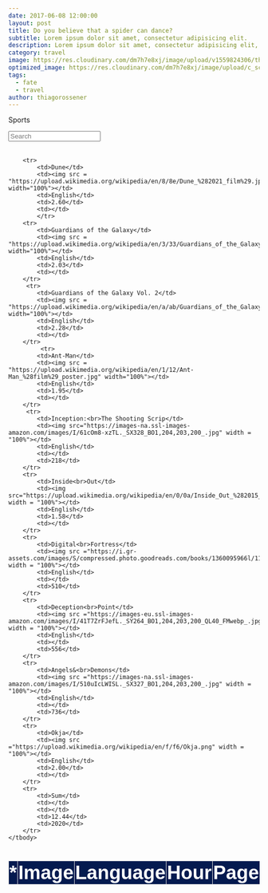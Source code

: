 ```yaml
---
date: 2017-06-08 12:00:00
layout: post
title: Do you believe that a spider can dance?
subtitle: Lorem ipsum dolor sit amet, consectetur adipisicing elit.
description: Lorem ipsum dolor sit amet, consectetur adipisicing elit, sed do eiusmod tempor incididunt ut labore et dolore magna aliqua.
category: travel
image: https://res.cloudinary.com/dm7h7e8xj/image/upload/v1559824306/theme13_dshbqx.jpg
optimized_image: https://res.cloudinary.com/dm7h7e8xj/image/upload/c_scale,w_380/v1559824306/theme13_dshbqx.jpg
tags:
  - fate
  - travel
author: thiagorossener
---
```


<html>
<head>
<script src="https://ajax.googleapis.com/ajax/libs/jquery/3.5.1/jquery.min.js"></script>
<link rel="stylesheet" href="https://cdnjs.cloudflare.com/ajax/libs/font-awesome/4.7.0/css/font-awesome.min.css">
<script>
$(document).ready(function(){
  $("#myInput").on("keyup", function() {
    var value = $(this).val().toLowerCase();
    $("#myTable tr").filter(function() {
      $(this).toggle($(this).text().toLowerCase().indexOf(value) > -1)
    });
  });
});

function sortTable(n) {
  var table, rows, switching, i, x, y, shouldSwitch, dir, switchcount = 0;
  table = document.getElementById("myTable");
  switching = true;
  dir = "asc"; 
  while (switching) {
    switching = false;
    rows = table.rows;
    for (i = 0; i < (rows.length - 1); i++) {
      shouldSwitch = false;
      x = rows[i].getElementsByTagName("TD")[n];
      y = rows[i + 1].getElementsByTagName("TD")[n];
      if (dir == "asc") {
        if (x.innerHTML.toLowerCase() > y.innerHTML.toLowerCase()) {
          shouldSwitch= true;
          break;
        }
      } else if (dir == "desc") {
        if (x.innerHTML.toLowerCase() < y.innerHTML.toLowerCase()) {
          shouldSwitch = true;
          break;
        }
      }
    }
    if (shouldSwitch) {
      rows[i].parentNode.insertBefore(rows[i + 1], rows[i]);
      switching = true;
      switchcount ++;      
    } else {
      if (switchcount == 0 && dir == "asc") {
        dir = "desc";
        switching = true;
      }
    }
  }
}
</script>
<style>
table {
  font-family: arial, sans-serif;
  border-collapse: collapse;
  width: 100%;
  font-size:4vw;
}

td, th {
  border: 1px solid #dddddd;
  text-align: center;
  padding: 1px;
}

th {
  background-color: #041a4f;
  cursor: pointer;
  color: white;
  position: sticky;
  top: 0; 
  box-shadow: 0 2px 2px -1px rgba(0, 0, 0, 0.4);
}

th:hover {
    background-color:#04AA6D;
    color: white;    

  }

td{
    border: 2px solid #000000;
  }

tr:nth-child(even) {
  background-color: #dddddd;
}
  
tr:hover {
    background-color:#04AA6D;
    color: white;      
}
  
img {
  padding: 10px;
  border-radius: 25px;
}
}
</style>
</head>
<body>

<p>Sports</p>
<input id="myInput" type="text" placeholder="Search">
<br><br>

<table>
  <thead>
  <tr>
    <th onclick="sortTable(0)">* <i class="fa fa-sort"></i></th> 
    <th onclick="sortTable(1)">Image <i class="fa fa-sort"></i></th> 
    <th onclick="sortTable(2)">Language<br><i class="fa fa-sort"></i></th>
    <th onclick="sortTable(3)">Hour<i class="fa fa-sort"></i></th>
    <th onclick="sortTable(3)">Page<i class="fa fa-sort"></i></th>
  </tr>
  </thead>
  <tbody id = "myTable">
       
        <tr>
            <td>Dune</td>
            <td><img src = "https://upload.wikimedia.org/wikipedia/en/8/8e/Dune_%282021_film%29.jpg" width="100%"></td>
            <td>English</td>
            <td>2.60</td>
            <td></td>
            </tr>
        <tr>
            <td>Guardians of the Galaxy</td>
            <td><img src = "https://upload.wikimedia.org/wikipedia/en/3/33/Guardians_of_the_Galaxy_%28film%29_poster.jpg" width="100%"></td>
            <td>English</td>
            <td>2.03</td>
            <td></td>
        </tr>
         <tr>
            <td>Guardians of the Galaxy Vol. 2</td>
            <td><img src = "https://upload.wikimedia.org/wikipedia/en/a/ab/Guardians_of_the_Galaxy_Vol_2_poster.jpg" width="100%"></td>
            <td>English</td>
            <td>2.28</td>
            <td></td>
        </tr>
             <tr>
            <td>Ant-Man</td>
            <td><img src = "https://upload.wikimedia.org/wikipedia/en/1/12/Ant-Man_%28film%29_poster.jpg" width="100%"></td>
            <td>English</td>
            <td>1.95</td>
            <td></td>
        </tr>
         <tr>
            <td>Inception:<br>The Shooting Scrip</td>
            <td><img src="https://images-na.ssl-images-amazon.com/images/I/61cOm8-xzTL._SX328_BO1,204,203,200_.jpg" width = "100%"></td>
            <td>English</td>
            <td></td>
            <td>218</td>
        </tr>
        <tr>
            <td>Inside<br>Out</td>
            <td><img src="https://upload.wikimedia.org/wikipedia/en/0/0a/Inside_Out_%282015_film%29_poster.jpg" width = "100%"></td>
            <td>English</td>
            <td>1.58</td>
            <td></td>
        </tr>
        <tr>
            <td>Digital<br>Fortress</td>
            <td><img src ="https://i.gr-assets.com/images/S/compressed.photo.goodreads.com/books/1360095966l/11125.jpg" width = "100%"></td>
            <td>English</td>
            <td></td>
            <td>510</td>
        </tr>
        <tr>
            <td>Deception<br>Point</td>
            <td><img src ="https://images-eu.ssl-images-amazon.com/images/I/41T7ZrFJefL._SY264_BO1,204,203,200_QL40_FMwebp_.jpg" width = "100%"></td>
            <td>English</td>
            <td></td>
            <td>556</td>
        </tr>
        <tr>
            <td>Angels&<br>Demons</td>
            <td><img src ="https://images-na.ssl-images-amazon.com/images/I/510uIcLWISL._SX327_BO1,204,203,200_.jpg" width = "100%"></td>
            <td>English</td>
            <td></td>
            <td>736</td>
        </tr>
        <tr>
            <td>Okja</td>
            <td><img src ="https://upload.wikimedia.org/wikipedia/en/f/f6/Okja.png" width = "100%"></td>
            <td>English</td>
            <td>2.00</td>
            <td></td>
        </tr>
        <tr>
            <td>Sum</td>
            <td></td>
            <td></td>
            <td>12.44</td>
            <td>2020</td>
        </tr>
    </tbody>
  </table>

</body>
</html>
